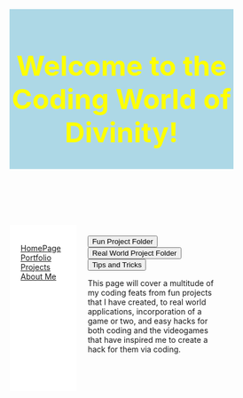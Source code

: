 <html>

<body>
  <header>
    <h1> Welcome to the Coding World of Divinity!</h1>
  </header>
  <section>
    <nav>
      <ul>
        <li><a href="https://divinity00.github.io/">HomePage</a></li>
        <li><a href="#">Portfolio Projects</a></li>
        <li><a href="#">About Me</a></li>
      </ul>
    </nav>
    <article>
      <button> Fun Project Folder </button> <button> Real World Project Folder </button> <button> Tips and Tricks
      </button>
      <p>This page will cover a multitude of my coding feats from fun projects that I have created, to real world
        applications, incorporation of a game or two, and easy hacks for both coding and the videogames that have
        inspired me to create a hack for them via coding.
      </p>
    </article>
  </section>
</body>

</html>
<style>
  * {
    box-sizing: border-box;
  }
  header {
    background-color: lightblue;
    text-align: center;
    padding: 2px;
    font-size: 25px;
    color: yellow;
  }
  nav {
    float: left;
    width: 30%;
    height: 300px;
    background: #fff;
    padding: 20px;
  }
  nav ul {
    list-style-type: none;
    padding: 0;
  }
  article {
    float: left;
    padding: 20px;
    width: 70%;
    background-color: light green;
    height: 300px; 
  }
   section::after {
    content: "";
    display: table;
    clear: both;
  }
</style>
